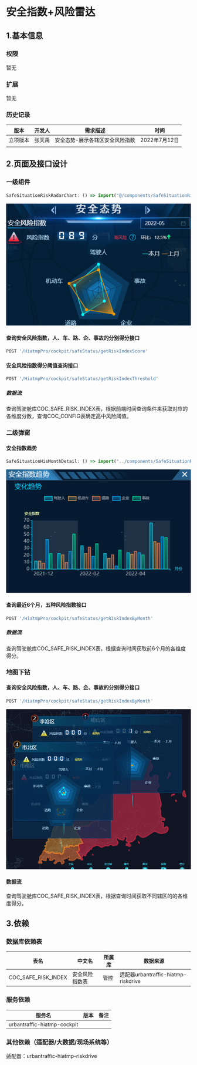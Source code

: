 # 安全指数+风险雷达

## 1.基本信息

### 权限

暂无

### 扩展

暂无

### 历史记录

| 版本     | 开发人 | 需求描述                        | 时间          |
| -------- | ------ | ------------------------------- | ------------- |
| 立项版本 | 张天禹 | 安全态势-展示各辖区安全风险指数 | 2022年7月12日 |
|          |        |                                 |               |

## 2.页面及接口设计

### 一级组件

```javascript
SafeSituationRiskRadarChart: () => import("@/components/SafeSituationRiskRadarChart/index.tsx")
```

![img](assets\3847321229.bmp)

#### 查询安全风险指数，人、车、路、企、事故的分别得分接口

```javascript
POST '/HiatmpPro/cockpit/safeStatus/getRiskIndexScore'
```

#### 安全风险指数得分阈值查询接口

```javascript
POST '/HiatmpPro/cockpit/safeStatus/getRiskIndexThreshold'
```

##### 数据流

查询驾驶舱库COC_SAFE_RISK_INDEX表，根据前端时间查询条件来获取对应的各维度分数，查询COC_CONFIG表确定高中风险阈值。

### 二级弹窗

#### 安全指数趋势

```javascript
SafeSituationHisMonthDetail: () => import("../components/SafeSituationRiskRadarChart/detail/SafeSituationHisMonthDetail")
```

![img](.\assets\1357683377.bmp)

#### 查询最近6个月，五种风险指数接口

```javascript
POST '/HiatmpPro/cockpit/safeStatus/getRiskIndexByMonth'
```

##### 数据流

查询驾驶舱库COC_SAFE_RISK_INDEX表，根据查询时间获取前6个月的各维度得分。 

### 地图下钻

#### 查询安全风险指数，人、车、路、企、事故的分别得分接口

```javascript
POST '/HiatmpPro/cockpit/safeStatus/getRiskIndexByMonth'
```

![img](.\assets\101410264.bmp)

#### 数据流

查询驾驶舱库COC_SAFE_RISK_INDEX表，根据查询时间获取不同辖区的的各维度得分。 

## 3.依赖

### 数据库依赖表

| 表名                | 中文名         | 所属库 | 数据来源                            |
| ------------------- | -------------- | ------ | ----------------------------------- |
| COC_SAFE_RISK_INDEX | 安全风险指数表 | 管控   | 适配器urbantraffic-hiatmp-riskdrive |

### 服务依赖

| 服务名                      | 版本 | 备注 |
| --------------------------- | ---- | ---- |
| urbantraffic-hiatmp-cockpit |      |      |

### 其他依赖（适配器/大数据/现场系统等）

适配器：urbantraffic-hiatmp-riskdrive